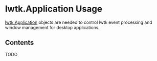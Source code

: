 # lwtk.Application Usage

[lwtk.Application] objects are needed to control lwtk event processing and window
management for desktop applications. 

[lwtk.Application]: ./gen/lwtk/Application.md

<!-- ---------------------------------------------------------------------------------------- -->
##   Contents
<!-- ---------------------------------------------------------------------------------------- -->

TODO 

  
<!-- ---------------------------------------------------------------------------------------- -->

<!--lua
    print("Application.md: OK")
-->
